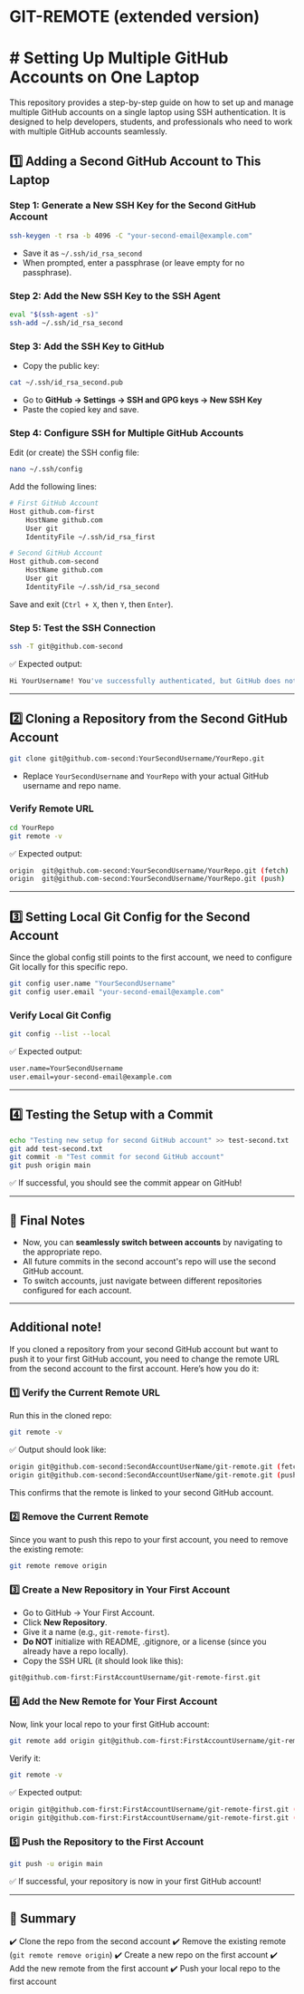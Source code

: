 # GIT-REMOTE (extended version)

# # Setting Up Multiple GitHub Accounts on One Laptop

This repository provides a step-by-step guide on how to set up and manage multiple GitHub accounts on a single laptop using SSH authentication. It is designed to help developers, students, and professionals who need to work with multiple GitHub accounts seamlessly.

## 1️⃣ **Adding a Second GitHub Account to This Laptop**

### **Step 1: Generate a New SSH Key for the Second GitHub Account**

```sh
ssh-keygen -t rsa -b 4096 -C "your-second-email@example.com"
```

- Save it as `~/.ssh/id_rsa_second`
- When prompted, enter a passphrase (or leave empty for no passphrase).

### **Step 2: Add the New SSH Key to the SSH Agent**

```sh
eval "$(ssh-agent -s)"
ssh-add ~/.ssh/id_rsa_second
```

### **Step 3: Add the SSH Key to GitHub**

- Copy the public key:

```sh
cat ~/.ssh/id_rsa_second.pub
```

- Go to **GitHub → Settings → SSH and GPG keys → New SSH Key**
- Paste the copied key and save.

### **Step 4: Configure SSH for Multiple GitHub Accounts**

Edit (or create) the SSH config file:

```sh
nano ~/.ssh/config
```

Add the following lines:

```sh
# First GitHub Account
Host github.com-first
    HostName github.com
    User git
    IdentityFile ~/.ssh/id_rsa_first

# Second GitHub Account
Host github.com-second
    HostName github.com
    User git
    IdentityFile ~/.ssh/id_rsa_second
```

Save and exit (`Ctrl + X`, then `Y`, then `Enter`).

### **Step 5: Test the SSH Connection**

```sh
ssh -T git@github.com-second
```

✅ Expected output:

```sh
Hi YourUsername! You've successfully authenticated, but GitHub does not provide shell access.
```

---

## 2️⃣ **Cloning a Repository from the Second GitHub Account**

```sh
git clone git@github.com-second:YourSecondUsername/YourRepo.git
```

- Replace `YourSecondUsername` and `YourRepo` with your actual GitHub username and repo name.

### **Verify Remote URL**

```sh
cd YourRepo
git remote -v
```

✅ Expected output:

```sh
origin  git@github.com-second:YourSecondUsername/YourRepo.git (fetch)
origin  git@github.com-second:YourSecondUsername/YourRepo.git (push)
```

---

## 3️⃣ **Setting Local Git Config for the Second Account**

Since the global config still points to the first account, we need to configure Git locally for this specific repo.

```sh
git config user.name "YourSecondUsername"
git config user.email "your-second-email@example.com"
```

### **Verify Local Git Config**

```sh
git config --list --local
```

✅ Expected output:

```sh
user.name=YourSecondUsername
user.email=your-second-email@example.com
```

---

## 4️⃣ **Testing the Setup with a Commit**

```sh
echo "Testing new setup for second GitHub account" >> test-second.txt
git add test-second.txt
git commit -m "Test commit for second GitHub account"
git push origin main
```

✅ If successful, you should see the commit appear on GitHub!

---

## 🎯 **Final Notes**

- Now, you can **seamlessly switch between accounts** by navigating to the appropriate repo.
- All future commits in the second account's repo will use the second GitHub account.
- To switch accounts, just navigate between different repositories configured for each account.

---

## Additional note!

If you cloned a repository from your second GitHub account but want to push it to your first GitHub account, you need to change the remote URL from the second account to the first account. Here’s how you do it:

### 1️⃣ Verify the Current Remote URL

Run this in the cloned repo:

```sh
git remote -v
```

✅ Output should look like:

```sh
origin git@github.com-second:SecondAccountUserName/git-remote.git (fetch)
origin git@github.com-second:SecondAccountUserName/git-remote.git (push)
```

This confirms that the remote is linked to your second GitHub account.

### 2️⃣ Remove the Current Remote

Since you want to push this repo to your first account, you need to remove the existing remote:

```sh
git remote remove origin
```

### 3️⃣ Create a New Repository in Your First Account

- Go to GitHub → Your First Account.
- Click **New Repository**.
- Give it a name (e.g., `git-remote-first`).
- **Do NOT** initialize with README, .gitignore, or a license (since you already have a repo locally).
- Copy the SSH URL (it should look like this):

```sh
git@github.com-first:FirstAccountUsername/git-remote-first.git
```

### 4️⃣ Add the New Remote for Your First Account

Now, link your local repo to your first GitHub account:

```sh
git remote add origin git@github.com-first:FirstAccountUsername/git-remote-first.git
```

Verify it:

```sh
git remote -v
```

✅ Expected output:

```sh
origin git@github.com-first:FirstAccountUsername/git-remote-first.git (fetch)
origin git@github.com-first:FirstAccountUsername/git-remote-first.git (push)
```

### 5️⃣ Push the Repository to the First Account

```sh
git push -u origin main
```

✅ If successful, your repository is now in your first GitHub account!

---

## 🎯 Summary

✔️ Clone the repo from the second account
✔️ Remove the existing remote (`git remote remove origin`)
✔️ Create a new repo on the first account
✔️ Add the new remote from the first account
✔️ Push your local repo to the first account
